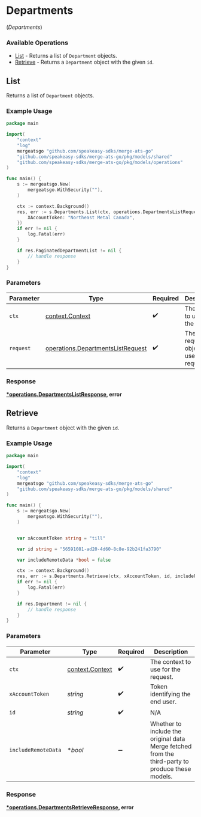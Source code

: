 # Departments
(*Departments*)

### Available Operations

* [List](#list) - Returns a list of `Department` objects.
* [Retrieve](#retrieve) - Returns a `Department` object with the given `id`.

## List

Returns a list of `Department` objects.

### Example Usage

```go
package main

import(
	"context"
	"log"
	mergeatsgo "github.com/speakeasy-sdks/merge-ats-go"
	"github.com/speakeasy-sdks/merge-ats-go/pkg/models/shared"
	"github.com/speakeasy-sdks/merge-ats-go/pkg/models/operations"
)

func main() {
    s := mergeatsgo.New(
        mergeatsgo.WithSecurity(""),
    )

    ctx := context.Background()
    res, err := s.Departments.List(ctx, operations.DepartmentsListRequest{
        XAccountToken: "Northeast Metal Canada",
    })
    if err != nil {
        log.Fatal(err)
    }

    if res.PaginatedDepartmentList != nil {
        // handle response
    }
}
```

### Parameters

| Parameter                                                                              | Type                                                                                   | Required                                                                               | Description                                                                            |
| -------------------------------------------------------------------------------------- | -------------------------------------------------------------------------------------- | -------------------------------------------------------------------------------------- | -------------------------------------------------------------------------------------- |
| `ctx`                                                                                  | [context.Context](https://pkg.go.dev/context#Context)                                  | :heavy_check_mark:                                                                     | The context to use for the request.                                                    |
| `request`                                                                              | [operations.DepartmentsListRequest](../../models/operations/departmentslistrequest.md) | :heavy_check_mark:                                                                     | The request object to use for the request.                                             |


### Response

**[*operations.DepartmentsListResponse](../../models/operations/departmentslistresponse.md), error**


## Retrieve

Returns a `Department` object with the given `id`.

### Example Usage

```go
package main

import(
	"context"
	"log"
	mergeatsgo "github.com/speakeasy-sdks/merge-ats-go"
	"github.com/speakeasy-sdks/merge-ats-go/pkg/models/shared"
)

func main() {
    s := mergeatsgo.New(
        mergeatsgo.WithSecurity(""),
    )


    var xAccountToken string = "till"

    var id string = "56591081-ad20-4d60-8c8e-92b241fa3790"

    var includeRemoteData *bool = false

    ctx := context.Background()
    res, err := s.Departments.Retrieve(ctx, xAccountToken, id, includeRemoteData)
    if err != nil {
        log.Fatal(err)
    }

    if res.Department != nil {
        // handle response
    }
}
```

### Parameters

| Parameter                                                                                        | Type                                                                                             | Required                                                                                         | Description                                                                                      |
| ------------------------------------------------------------------------------------------------ | ------------------------------------------------------------------------------------------------ | ------------------------------------------------------------------------------------------------ | ------------------------------------------------------------------------------------------------ |
| `ctx`                                                                                            | [context.Context](https://pkg.go.dev/context#Context)                                            | :heavy_check_mark:                                                                               | The context to use for the request.                                                              |
| `xAccountToken`                                                                                  | *string*                                                                                         | :heavy_check_mark:                                                                               | Token identifying the end user.                                                                  |
| `id`                                                                                             | *string*                                                                                         | :heavy_check_mark:                                                                               | N/A                                                                                              |
| `includeRemoteData`                                                                              | **bool*                                                                                          | :heavy_minus_sign:                                                                               | Whether to include the original data Merge fetched from the third-party to produce these models. |


### Response

**[*operations.DepartmentsRetrieveResponse](../../models/operations/departmentsretrieveresponse.md), error**

